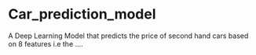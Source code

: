 # Car_prediction_model
A Deep Learning Model that predicts the price of second hand cars based on 8 features i.e the ....
